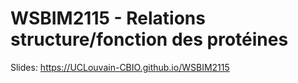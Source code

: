 # WSBIM2115 - Relations structure/fonction des protéines

Slides: https://UCLouvain-CBIO.github.io/WSBIM2115

